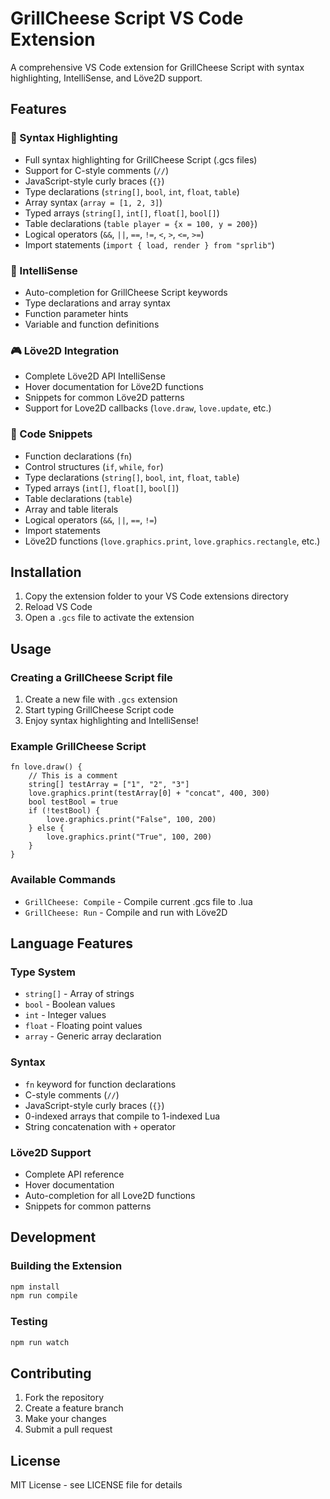 # GrillCheese Script VS Code Extension

A comprehensive VS Code extension for GrillCheese Script with syntax highlighting, IntelliSense, and Löve2D support.

## Features

### 🎨 Syntax Highlighting
- Full syntax highlighting for GrillCheese Script (.gcs files)
- Support for C-style comments (`//`)
- JavaScript-style curly braces (`{}`)
- Type declarations (`string[]`, `bool`, `int`, `float`, `table`)
- Array syntax (`array = [1, 2, 3]`)
- Typed arrays (`string[]`, `int[]`, `float[]`, `bool[]`)
- Table declarations (`table player = {x = 100, y = 200}`)
- Logical operators (`&&`, `||`, `==`, `!=`, `<`, `>`, `<=`, `>=`)
- Import statements (`import { load, render } from "sprlib"`)

### 🧠 IntelliSense
- Auto-completion for GrillCheese Script keywords
- Type declarations and array syntax
- Function parameter hints
- Variable and function definitions

### 🎮 Löve2D Integration
- Complete Löve2D API IntelliSense
- Hover documentation for Löve2D functions
- Snippets for common Löve2D patterns
- Support for Love2D callbacks (`love.draw`, `love.update`, etc.)

### 📝 Code Snippets
- Function declarations (`fn`)
- Control structures (`if`, `while`, `for`)
- Type declarations (`string[]`, `bool`, `int`, `float`, `table`)
- Typed arrays (`int[]`, `float[]`, `bool[]`)
- Table declarations (`table`)
- Array and table literals
- Logical operators (`&&`, `||`, `==`, `!=`)
- Import statements
- Löve2D functions (`love.graphics.print`, `love.graphics.rectangle`, etc.)

## Installation

1. Copy the extension folder to your VS Code extensions directory
2. Reload VS Code
3. Open a `.gcs` file to activate the extension

## Usage

### Creating a GrillCheese Script file
1. Create a new file with `.gcs` extension
2. Start typing GrillCheese Script code
3. Enjoy syntax highlighting and IntelliSense!

### Example GrillCheese Script
```grillcheese
fn love.draw() {
    // This is a comment
    string[] testArray = ["1", "2", "3"]
    love.graphics.print(testArray[0] + "concat", 400, 300)
    bool testBool = true
    if (!testBool) {
        love.graphics.print("False", 100, 200)
    } else {
        love.graphics.print("True", 100, 200)
    }
}
```

### Available Commands
- `GrillCheese: Compile` - Compile current .gcs file to .lua
- `GrillCheese: Run` - Compile and run with Löve2D

## Language Features

### Type System
- `string[]` - Array of strings
- `bool` - Boolean values
- `int` - Integer values
- `float` - Floating point values
- `array` - Generic array declaration

### Syntax
- `fn` keyword for function declarations
- C-style comments (`//`)
- JavaScript-style curly braces (`{}`)
- 0-indexed arrays that compile to 1-indexed Lua
- String concatenation with `+` operator

### Löve2D Support
- Complete API reference
- Hover documentation
- Auto-completion for all Love2D functions
- Snippets for common patterns

## Development

### Building the Extension
```bash
npm install
npm run compile
```

### Testing
```bash
npm run watch
```

## Contributing

1. Fork the repository
2. Create a feature branch
3. Make your changes
4. Submit a pull request

## License

MIT License - see LICENSE file for details

